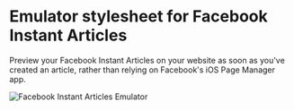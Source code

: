 # Emulator stylesheet for Facebook Instant Articles

Preview your Facebook Instant Articles on your website as soon as you've created an article, rather than relying on Facebook's iOS Page Manager app.

![Facebook Instant Articles Emulator](https://parall.ax/parallax/img/fb-ia-emulator.gif)